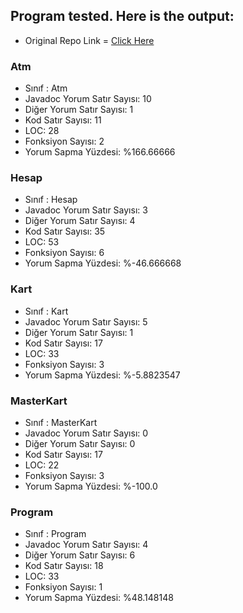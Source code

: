 ## Program tested. Here is the output:
- Original Repo Link = [Click Here](https://github.com/mfadak/Odev1Ornek)

### Atm
- Sınıf : Atm
- Javadoc Yorum Satır Sayısı: 10
- Diğer Yorum Satır Sayısı: 1
- Kod Satır Sayısı: 11
- LOC: 28
- Fonksiyon Sayısı: 2
- Yorum Sapma Yüzdesi: %166.66666

### Hesap
- Sınıf : Hesap
- Javadoc Yorum Satır Sayısı: 3
- Diğer Yorum Satır Sayısı: 4
- Kod Satır Sayısı: 35
- LOC: 53
- Fonksiyon Sayısı: 6
- Yorum Sapma Yüzdesi: %-46.666668

### Kart
- Sınıf : Kart
- Javadoc Yorum Satır Sayısı: 5
- Diğer Yorum Satır Sayısı: 1
- Kod Satır Sayısı: 17
- LOC: 33
- Fonksiyon Sayısı: 3
- Yorum Sapma Yüzdesi: %-5.8823547

### MasterKart
- Sınıf : MasterKart
- Javadoc Yorum Satır Sayısı: 0
- Diğer Yorum Satır Sayısı: 0
- Kod Satır Sayısı: 17
- LOC: 22
- Fonksiyon Sayısı: 3
- Yorum Sapma Yüzdesi: %-100.0

### Program
- Sınıf : Program
- Javadoc Yorum Satır Sayısı: 4
- Diğer Yorum Satır Sayısı: 6
- Kod Satır Sayısı: 18
- LOC: 33
- Fonksiyon Sayısı: 1
- Yorum Sapma Yüzdesi: %48.148148


